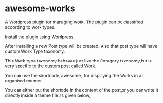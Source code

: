 # awesome-works
A Wordpress plugin for managing work. The plugin can be classified according to work types.

Install the plugin using Wordpress.

After installing a new Post type will be created. Also that post type will have custom Work Type taxonomy.

This Work type taxonomy behaves just like the Category taxonomy,but is very specific to the custom post called Work.

You can use the shortcode,'awesome', for displaying the Works in an organised manner.

You can either put the shortode in the content of the post,or you can write it directly inside a theme file as given below,

<?php
	echo do_shortcode('[awesome]');
?>


